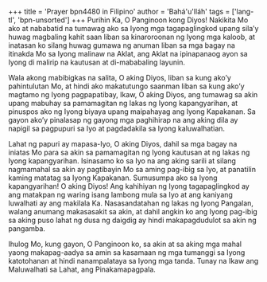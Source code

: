 +++
title = 'Prayer bpn4480 in Filipino'
author = 'Bahá'u'lláh'
tags = ['lang-tl', 'bpn-unsorted']
+++
Purihin Ka, O Panginoon kong Diyos! Nakikita Mo ako at nababatid na tumawag ako sa Iyong mga tagapaglingkod upang sila’y huwag magbaling kahit saan liban sa kinaroroonan ng Iyong mga kaloob, at inatasan ko silang huwag gumawa ng anuman liban sa mga bagay na itinakda Mo sa Iyong malinaw na Aklat, ang Aklat na ipinapanaog ayon sa Iyong di malirip na kautusan at di-mababaling layunin.

Wala akong mabibigkas na salita, O aking Diyos, liban sa kung ako’y pahintulutan Mo, at hindi ako makatutungo saanman liban sa kung ako’y magtamo ng Iyong pagpapatibay, Ikaw, O aking Diyos, ang tumawag sa akin upang mabuhay sa pamamagitan ng lakas ng Iyong kapangyarihan, at pinuspos ako ng Iyong biyaya upang maipahayag ang Iyong Kapakanan. Sa gayon ako’y pinalasap ng gayong mga paghihirap na ang aking dila ay napigil sa pagpupuri sa Iyo at pagdadakila sa Iyong kaluwalhatian.

Lahat ng papuri ay mapasa-Iyo, O aking Diyos, dahil sa mga bagay na iniatas Mo para sa akin sa pamamagitan ng Iyong kautusan at ng lakas ng Iyong kapangyarihan. Isinasamo ko sa Iyo na ang aking sarili at silang nagmamahal sa akin ay pagtibayin Mo sa aming pag-ibig sa Iyo, at panatilin kaming matatag sa Iyong Kapakanan. Sumusumpa ako sa Iyong kapangyarihan! O aking Diyos! Ang kahihiyan ng Iyong tagapaglingkod ay ang matakpan ng waring isang lambong mula sa Iyo at ang kaniyang luwalhati ay ang makilala Ka. Nasasandatahan ng lakas ng Iyong Pangalan, walang anumang makasasakit sa akin, at dahil angkin ko ang Iyong pag-ibig sa aking puso lahat ng dusa ng daigdig ay hindi makapagdudulot sa akin ng pangamba.

Ihulog Mo, kung gayon, O Panginoon ko, sa akin at sa aking mga mahal yaong makapag-aadya sa amin sa kasamaan ng mga tumanggi sa Iyong katotohanan at hindi nanampalataya sa Iyong mga tanda. Tunay na Ikaw ang Maluwalhati sa Lahat, ang Pinakamapagpala.
